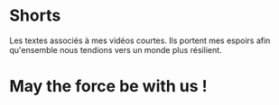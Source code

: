 # Shorts

Les textes associés à mes vidéos courtes. Ils portent mes espoirs afin qu'ensemble nous tendions vers un monde plus résilient.

# May the force be with us !
